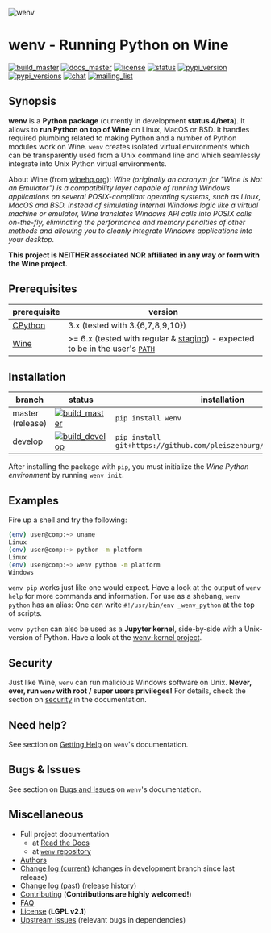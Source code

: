 ![wenv](http://www.pleiszenburg.de/wenv_logo.png)

# wenv - Running Python on Wine

[![build_master](https://github.com/pleiszenburg/wenv/actions/workflows/test.yaml/badge.svg?branch=master "Build Status: master / release")](https://github.com/pleiszenburg/wenv/actions/workflows/test.yaml)
[![docs_master](https://readthedocs.org/projects/wenv/badge/?version=latest&style=flat-square "Documentation Status: master / release")](https://wenv.readthedocs.io/en/latest/)
[![license](https://img.shields.io/pypi/l/wenv.svg?style=flat-square "GNU Lesser General Public License v2.1")](https://github.com/pleiszenburg/wenv/blob/master/LICENSE)
[![status](https://img.shields.io/pypi/status/wenv.svg?style=flat-square "Project Development Status")](https://github.com/pleiszenburg/wenv/issues)
[![pypi_version](https://img.shields.io/pypi/v/wenv.svg?style=flat-square "Project Development Status")](https://pypi.python.org/pypi/wenv)
[![pypi_versions](https://img.shields.io/pypi/pyversions/wenv.svg?style=flat-square "Available on PyPi - the Python Package Index")](https://pypi.python.org/pypi/wenv)
[![chat](https://img.shields.io/matrix/zugbruecke:matrix.org.svg?style=flat-square "Matrix Chat Room")](https://matrix.to/#/#zugbruecke:matrix.org)
[![mailing_list](https://img.shields.io/badge/mailing%20list-groups.io-8cbcd1.svg?style=flat-square "Mailing List")](https://groups.io/g/zugbruecke-dev)

## Synopsis

**wenv** is a **Python package** (currently in development **status 4/beta**). It allows to **run Python on top of Wine** on Linux, MacOS or BSD. It handles required plumbing related to making Python and a number of Python modules work on Wine. `wenv` creates isolated virtual environments which can be transparently used from a Unix command line and which seamlessly integrate into Unix Python virtual environments.

About Wine (from [winehq.org](https://www.winehq.org/)): *Wine (originally an acronym for "Wine Is Not an Emulator") is a compatibility layer capable of running Windows applications on several POSIX-compliant operating systems, such as Linux, MacOS and BSD. Instead of simulating internal Windows logic like a virtual machine or emulator, Wine translates Windows API calls into POSIX calls on-the-fly, eliminating the performance and memory penalties of other methods and allowing you to cleanly integrate Windows applications into your desktop.*

**This project is NEITHER associated NOR affiliated in any way or form with the Wine project.**

## Prerequisites

| prerequisite | version |
| --- | --- |
| [CPython](https://www.python.org/) | 3.x (tested with 3.{6,7,8,9,10}) |
| [Wine](https://www.winehq.org/) | >= 6.x (tested with regular & [staging](https://wine-staging.com/)) - expected to be in the user's [`PATH`](https://en.wikipedia.org/wiki/PATH_(variable)) |

## Installation

| branch | status | installation | documentation |
| --- | --- | --- | --- |
| master (release) | [![build_master](https://github.com/pleiszenburg/wenv/actions/workflows/test.yaml/badge.svg?branch=master "Build Status: master / release")](https://github.com/pleiszenburg/wenv/tree/master) | `pip install wenv` | [![docs_master](https://readthedocs.org/projects/wenv/badge/?version=latest&style=flat-square "Documentation Status: master / release")](https://wenv.readthedocs.io/en/latest/) |
| develop | [![build_develop](https://github.com/pleiszenburg/wenv/actions/workflows/test.yaml/badge.svg?branch=develop "Build Status: development branch")](https://github.com/pleiszenburg/wenv/tree/develop) | `pip install git+https://github.com/pleiszenburg/wenv.git@develop` | [![docs_develop](https://readthedocs.org/projects/wenv/badge/?version=develop&style=flat-square "Documentation Status: development branch")](https://wenv.readthedocs.io/en/develop/) |

After installing the package with `pip`, you must initialize the *Wine Python environment* by running `wenv init`.

## Examples

Fire up a shell and try the following:

```bash
(env) user@comp:~> uname
Linux
(env) user@comp:~> python -m platform
Linux
(env) user@comp:~> wenv python -m platform
Windows
```

`wenv pip` works just like one would expect. Have a look at the output of `wenv help` for more commands and information. For use as a shebang, `wenv python` has an alias: One can write `#!/usr/bin/env _wenv_python` at the top of scripts.

``wenv python`` can also be used as a **Jupyter kernel**, side-by-side with a Unix-version of Python. Have a look at the [wenv-kernel project](https://github.com/pleiszenburg/wenv-kernel).

## Security

Just like Wine, `wenv` can run malicious Windows software on Unix. **Never, ever, run `wenv` with root / super users privileges!** For details, check the section on [security](https://wenv.readthedocs.io/en/stable/security.html) in the documentation.

## Need help?

See section on [Getting Help](https://wenv.readthedocs.io/en/latest/support.html) on `wenv`'s documentation.

## Bugs & Issues

See section on [Bugs and Issues](https://wenv.readthedocs.io/en/stable/bugs.html) on `wenv`'s documentation.

## Miscellaneous

- Full project documentation
    - at [Read the Docs](https://wenv.readthedocs.io/en/latest/)
    - at [`wenv` repository](https://github.com/pleiszenburg/wenv/blob/master/docs/index.rst)
- [Authors](https://github.com/pleiszenburg/wenv/blob/master/AUTHORS.md)
- [Change log (current)](https://github.com/pleiszenburg/wenv/blob/develop/CHANGES.md) (changes in development branch since last release)
- [Change log (past)](https://github.com/pleiszenburg/wenv/blob/master/CHANGES.md) (release history)
- [Contributing](https://github.com/pleiszenburg/wenv/blob/master/CONTRIBUTING.md) (**Contributions are highly welcomed!**)
- [FAQ](https://wenv.readthedocs.io/en/stable/faq.html)
- [License](https://github.com/pleiszenburg/wenv/blob/master/LICENSE) (**LGPL v2.1**)
- [Upstream issues](https://github.com/pleiszenburg/wenv/issues?q=is%3Aissue+is%3Aopen+label%3Aupstream) (relevant bugs in dependencies)
